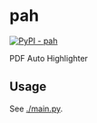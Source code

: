 # pah

[![PyPI - pah](https://img.shields.io/pypi/v/pah)](https://pypi.org/project/pah/)

PDF Auto Highlighter

## Usage

See [./main.py](./main.py).
